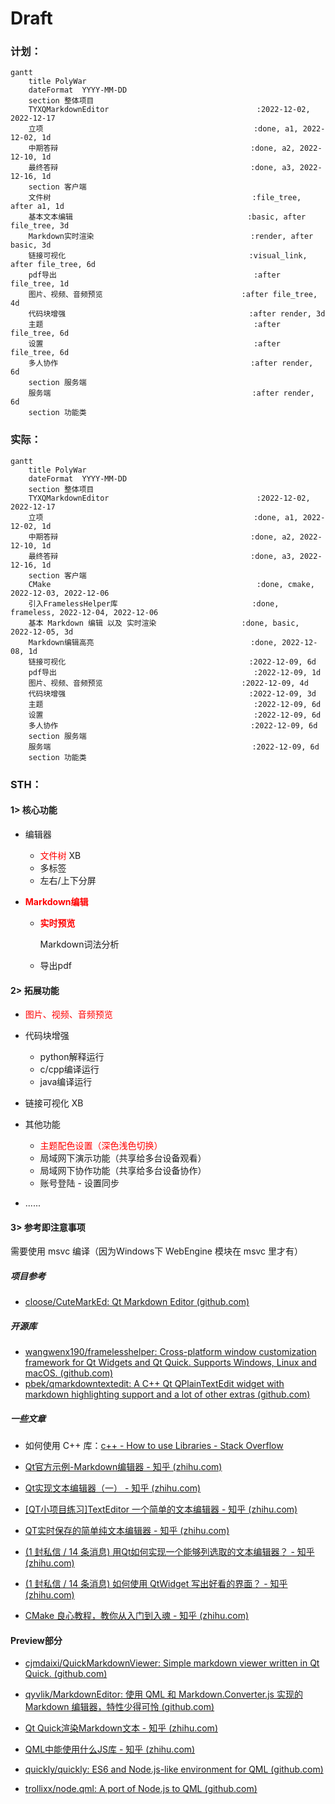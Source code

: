 # Draft

### 计划：

```mermaid
gantt
    title PolyWar
    dateFormat  YYYY-MM-DD
    section 整体项目
    TYXQMarkdownEditor								   :2022-12-02, 2022-12-17
    立项           									 :done, a1, 2022-12-02, 1d
    中期答辩      									   :done, a2, 2022-12-10, 1d
    最终答辩      									   :done, a3, 2022-12-16, 1d
    section 客户端
    文件树                                             :file_tree, after a1, 1d
    基本文本编辑                                       :basic, after file_tree, 3d
    Markdown实时渲染                                   :render, after basic, 3d
    链接可视化                                         :visual_link, after file_tree, 6d
    pdf导出                                            :after file_tree, 1d
    图片、视频、音频预览                               :after file_tree, 4d
    代码块增强                                         :after render, 3d
    主题                                               :after file_tree, 6d
    设置                                               :after file_tree, 6d
    多人协作                                           :after render, 6d
    section 服务端
    服务端                                             :after render, 6d
    section 功能类
```

### 实际：

```mermaid
gantt
    title PolyWar
    dateFormat  YYYY-MM-DD
    section 整体项目
    TYXQMarkdownEditor								   :2022-12-02, 2022-12-17
    立项           									 :done, a1, 2022-12-02, 1d
    中期答辩      									   :done, a2, 2022-12-10, 1d
    最终答辩      									   :done, a3, 2022-12-16, 1d
    section 客户端
    CMake                                              :done, cmake, 2022-12-03, 2022-12-06
    引入FramelessHelper库                              :done, frameless, 2022-12-04, 2022-12-06
    基本 Markdown 编辑 以及 实时渲染                   :done, basic, 2022-12-05, 3d
    Markdown编辑高亮                                   :done, 2022-12-08, 1d
    链接可视化                                         :2022-12-09, 6d
    pdf导出                                            :2022-12-09, 1d
    图片、视频、音频预览                               :2022-12-09, 4d
    代码块增强                                         :2022-12-09, 3d
    主题                                               :2022-12-09, 6d
    设置                                               :2022-12-09, 6d
    多人协作                                           :2022-12-09, 6d
    section 服务端
    服务端                                             :2022-12-09, 6d
    section 功能类
```

### STH：

#### 1> 核心功能

- 编辑器
  - <font color="red">文件树</font> XB
  - 多标签
  - 左右/上下分屏

- **<font color="red">Markdown编辑</font>**
  - **<font color="red">实时预览</font>**

    Markdown词法分析
  
  - 导出pdf

#### 2> 拓展功能

- <font color="red">图片、视频、音频预览</font>
- 代码块增强
  - python解释运行
  - c/cpp编译运行
  - java编译运行
- 链接可视化 XB

- 其他功能
  - <font color="red">主题配色设置（深色浅色切换）</font>
  - 局域网下演示功能（共享给多台设备观看）
  - 局域网下协作功能（共享给多台设备协作）
  - 账号登陆 - 设置同步
- ......

#### 3> 参考即注意事项

需要使用 msvc 编译（因为Windows下 WebEngine 模块在 msvc 里才有）

##### 项目参考

- [cloose/CuteMarkEd: Qt Markdown Editor (github.com)](https://github.com/cloose/CuteMarkEd)

##### 开源库

- [wangwenx190/framelesshelper: Cross-platform window customization framework for Qt Widgets and Qt Quick. Supports Windows, Linux and macOS. (github.com)](https://github.com/wangwenx190/framelesshelper)
- [pbek/qmarkdowntextedit: A C++ Qt QPlainTextEdit widget with markdown highlighting support and a lot of other extras (github.com)](https://github.com/pbek/qmarkdowntextedit)

##### 一些文章

- 如何使用 C++ 库：[c++ - How to use Libraries - Stack Overflow](https://stackoverflow.com/questions/10358745/how-to-use-libraries)

- [Qt官方示例-Markdown编辑器 - 知乎 (zhihu.com)](https://zhuanlan.zhihu.com/p/88771103)
- [Qt实现文本编辑器（一） - 知乎 (zhihu.com)](https://zhuanlan.zhihu.com/p/461346513)
- [[QT小项目练习]TextEditor 一个简单的文本编辑器 - 知乎 (zhihu.com)](https://zhuanlan.zhihu.com/p/35012666)
- [QT实时保存的简单纯文本编辑器 - 知乎 (zhihu.com)](https://zhuanlan.zhihu.com/p/579012389)
- [(1 封私信 / 14 条消息) 用Qt如何实现一个能够列选取的文本编辑器？ - 知乎 (zhihu.com)](https://www.zhihu.com/question/57444362/answer/152994644)

- [(1 封私信 / 14 条消息) 如何使用 QtWidget 写出好看的界面？ - 知乎 (zhihu.com)](https://www.zhihu.com/question/460991049/answer/1908111553)

- [CMake 良心教程，教你从入门到入魂 - 知乎 (zhihu.com)](https://zhuanlan.zhihu.com/p/500002865)



#### Preview部分

- [cjmdaixi/QuickMarkdownViewer: Simple markdown viewer written in Qt Quick. (github.com)](https://github.com/cjmdaixi/QuickMarkdownViewer)

- [qyvlik/MarkdownEditor: 使用 QML 和 Markdown.Converter.js 实现的 Markdown 编辑器，特性少得可怜 (github.com)](https://github.com/qyvlik/MarkdownEditor)



- [Qt Quick渲染Markdown文本 - 知乎 (zhihu.com)](https://zhuanlan.zhihu.com/p/44102857)



- [QML中能使用什么JS库 - 知乎 (zhihu.com)](https://zhuanlan.zhihu.com/p/34307199)

- [quickly/quickly: ES6 and Node.js-like environment for QML (github.com)](https://github.com/quickly/quickly)

- [trollixx/node.qml: A port of Node.js to QML (github.com)](https://github.com/trollixx/node.qml)
